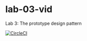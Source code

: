 # lab-03-vid
Lab 3: The prototype design pattern

[![CircleCI](https://dl.circleci.com/status-badge/img/gh/AbdulazizAlsharif/lab-03-vid/tree/main.svg?style=svg)](https://dl.circleci.com/status-badge/redirect/gh/AbdulazizAlsharif/lab-03-vid/tree/main)
